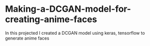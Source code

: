 # Making-a-DCGAN-model-for-creating-anime-faces
In this projected I created a DCGAN model using keras, tensorflow to generate anime faces
